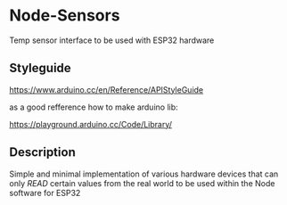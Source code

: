 # Node-Sensors
Temp sensor interface to be used with ESP32 hardware

## Styleguide
https://www.arduino.cc/en/Reference/APIStyleGuide

as a good refference how to make arduino lib:

https://playground.arduino.cc/Code/Library/

## Description
Simple and minimal implementation of various hardware devices that can only *READ* certain values from the real world to be used within the Node software for ESP32


